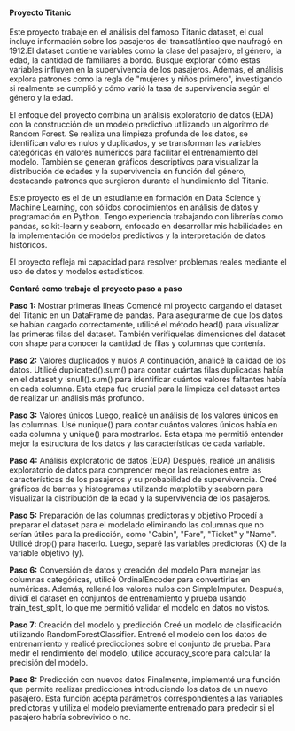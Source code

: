 #### **Proyecto Titanic**

Este proyecto trabaje en el análisis del famoso Titanic dataset, el cual incluye información sobre los pasajeros del 
transatlántico que naufragó en 1912.El dataset contiene variables como la clase del pasajero, el género, la edad, la 
cantidad de familiares a bordo. Busque explorar cómo estas variables influyen en la supervivencia de los pasajeros. 
Además, el análisis explora patrones como la regla de "mujeres y niños primero", investigando si realmente se cumplió y 
cómo varió la tasa de supervivencia según el género y la edad. 

El enfoque del proyecto combina un análisis exploratorio de datos (EDA) con la construcción de un modelo predictivo 
utilizando un algoritmo de Random Forest. Se realiza una limpieza profunda de los datos, se identifican valores nulos y 
duplicados, y se transforman las variables categóricas en valores numéricos para facilitar el entrenamiento del modelo. 
También se generan gráficos descriptivos para visualizar la distribución de edades y la supervivencia en función del 
género, destacando patrones que surgieron durante el hundimiento del Titanic. 

Este proyecto es el de un estudiante en formación en Data Science y Machine Learning, con sólidos conocimientos en 
análisis de datos y programación en Python. Tengo experiencia trabajando con librerías como pandas, scikit-learn y 
seaborn, enfocado en desarrollar mis habilidades en la implementación de modelos predictivos y la interpretación de 
datos históricos. 

El proyecto refleja mi capacidad para resolver problemas reales mediante el uso de datos y modelos estadísticos. 


**Contaré como trabaje el proyecto paso a paso**

**Paso 1:** Mostrar primeras líneas 
Comencé mi proyecto cargando el dataset del Titanic en un DataFrame de pandas. Para asegurarme de que los datos se 
habían cargado correctamente, utilicé el método head() para visualizar las primeras filas del dataset. También 
verifiquélas dimensiones del dataset con shape para conocer la cantidad de filas y columnas que contenía. 

**Paso 2:** Valores duplicados y nulos 
A continuación, analicé la calidad de los datos. Utilicé duplicated().sum() para contar cuántas filas 
duplicadas había en el dataset y isnull().sum() para identificar cuántos valores faltantes había en cada 
columna. Esta etapa fue crucial para la limpieza del dataset antes de realizar un análisis más profundo. 

**Paso 3:** Valores únicos 
Luego, realicé un análisis de los valores únicos en las columnas. Usé nunique() para contar cuántos 
valores únicos había en cada columna y unique() para mostrarlos. Esta etapa me permitió entender 
mejor la estructura de los datos y las características de cada variable. 

**Paso 4:** Análisis exploratorio de datos (EDA) 
Después, realicé un análisis exploratorio de datos para comprender mejor las relaciones entre las 
características de los pasajeros y su probabilidad de supervivencia. Creé gráficos de barras y 
histogramas utilizando matplotlib y seaborn para visualizar la distribución de la edad y la supervivencia 
de los pasajeros. 

**Paso 5:** Preparación de las columnas predictoras y objetivo 
Procedí a preparar el dataset para el modelado eliminando las columnas que no serían útiles para la 
predicción, como "Cabin", "Fare", "Ticket" y "Name". Utilicé drop() para hacerlo. Luego, separé las 
variables predictoras (X) de la variable objetivo (y). 

**Paso 6:** Conversión de datos y creación del modelo 
Para manejar las columnas categóricas, utilicé OrdinalEncoder para convertirlas en numéricas. Además, 
rellené los valores nulos con SimpleImputer. Después, dividí el dataset en conjuntos de entrenamiento y 
prueba usando train_test_split, lo que me permitió validar el modelo en datos no vistos. 

**Paso 7:** Creación del modelo y predicción 
Creé un modelo de clasificación utilizando RandomForestClassifier. Entrené el modelo con los datos de 
entrenamiento y realicé predicciones sobre el conjunto de prueba. Para medir el rendimiento del 
modelo, utilicé accuracy_score para calcular la precisión del modelo. 

**Paso 8:** Predicción con nuevos datos 
Finalmente, implementé una función que permite realizar predicciones introduciendo los datos de un 
nuevo pasajero. Esta función acepta parámetros correspondientes a las variables predictoras y utiliza el 
modelo previamente entrenado para predecir si el pasajero habría sobrevivido o no.
